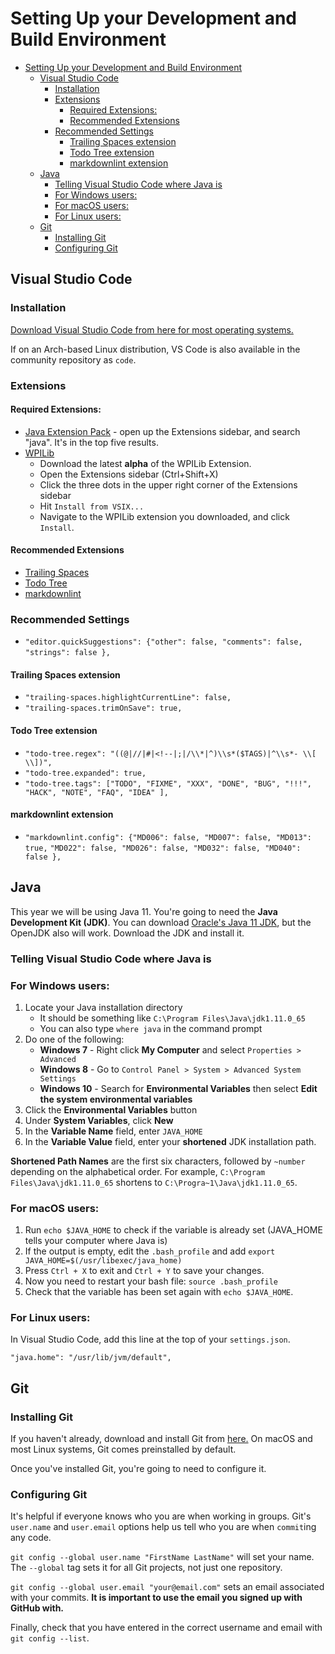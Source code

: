 # Setting Up your Development and Build Environment

<!-- TOC -->

- [Setting Up your Development and Build Environment](#setting-up-your-development-and-build-environment)
    - [Visual Studio Code](#visual-studio-code)
        - [Installation](#installation)
        - [Extensions](#extensions)
            - [Required Extensions:](#required-extensions)
            - [Recommended Extensions](#recommended-extensions)
        - [Recommended Settings](#recommended-settings)
            - [Trailing Spaces extension](#trailing-spaces-extension)
            - [Todo Tree extension](#todo-tree-extension)
            - [markdownlint extension](#markdownlint-extension)
    - [Java](#java)
        - [Telling Visual Studio Code where Java is](#telling-visual-studio-code-where-java-is)
        - [For Windows users:](#for-windows-users)
        - [For macOS users:](#for-macos-users)
        - [For Linux users:](#for-linux-users)
    - [Git](#git)
        - [Installing Git](#installing-git)
        - [Configuring Git](#configuring-git)

<!-- /TOC -->

## Visual Studio Code

### Installation
[Download Visual Studio Code from here for most operating systems.](https://code.visualstudio.com/download)

If on an Arch-based Linux distribution, VS Code is also available in the community
repository as `code`.

### Extensions

#### Required Extensions:
- [Java Extension Pack](https://marketplace.visualstudio.com/items?itemName=vscjava.vscode-java-pack) -
    open up the Extensions sidebar, and search "java". It's in the top five results.
- [WPILib](https://github.com/wpilibsuite/vscode-wpilib/releases/tag/v2019.0.0-alpha-4)
    - Download the latest **alpha** of the WPILib Extension.
    - Open the Extensions sidebar (Ctrl+Shift+X)
    - Click the three dots in the upper right corner of the Extensions sidebar
    - Hit `Install from VSIX...`
    - Navigate to the WPILib extension you downloaded, and click `Install`.

#### Recommended Extensions
- [Trailing Spaces](https://marketplace.visualstudio.com/items?itemName=shardulm94.trailing-spaces)
- [Todo Tree](https://marketplace.visualstudio.com/items?itemName=Gruntfuggly.todo-tree)
- [markdownlint](https://marketplace.visualstudio.com/items?itemName=DavidAnson.vscode-markdownlint)

### Recommended Settings
- `"editor.quickSuggestions": {"other": false, "comments": false,`
    `"strings": false },`

#### Trailing Spaces extension
- `"trailing-spaces.highlightCurrentLine": false,`
- `"trailing-spaces.trimOnSave": true,`

#### Todo Tree extension
- `"todo-tree.regex": "((@|//|#|<!--|;|/\\*|^)\\s*($TAGS)|^\\s*- \\[ \\])",`
- `"todo-tree.expanded": true,`
- `"todo-tree.tags": ["TODO", "FIXME", "XXX", "DONE", "BUG", "!!!", "HACK", "NOTE", "FAQ", "IDEA" ],`

#### markdownlint extension
- `"markdownlint.config": {"MD006": false, "MD007": false, "MD013": true,`
    `"MD022": false, "MD026": false, "MD032": false, "MD040": false },`

## Java
This year we will be using Java 11. You're going to need the
**Java Development Kit (JDK)**. You can download
[Oracle's Java 11 JDK](https://www.oracle.com/technetwork/java/javase/downloads/jdk11-downloads-5066655.html),
but the OpenJDK also will work. Download the JDK and install it.

### Telling Visual Studio Code where Java is

### For Windows users:

1) Locate your Java installation directory
   - It should be something like `C:\Program Files\Java\jdk1.11.0_65`
   - You can also type `where java` in the command prompt
2) Do one of the following:
   - **Windows 7** - Right click **My Computer** and select `Properties > Advanced`
   - **Windows 8** - Go to `Control Panel > System > Advanced System Settings`
   - **Windows 10** - Search for **Environmental Variables** then select
        **Edit the system environmental variables**
3) Click the **Environmental Variables** button
4) Under **System Variables**, click **New**
5) In the **Variable Name** field, enter `JAVA_HOME`
6) In the **Variable Value** field, enter your **shortened** JDK installation path.

**Shortened Path Names** are the first six characters, followed by `~number`
depending on the alphabetical order. For example,
`C:\Program Files\Java\jdk1.11.0_65` shortens to `C:\Progra~1\Java\jdk1.11.0_65`.

### For macOS users:

1) Run `echo $JAVA_HOME` to check if the variable is already set
   (JAVA_HOME tells your computer where Java is)
2) If the output is empty, edit the `.bash_profile` and add `export JAVA_HOME=$(/usr/libexec/java_home)`
3) Press `Ctrl + X` to exit and `Ctrl + Y` to save your changes.
4) Now you need to restart your bash file: `source .bash_profile`
5) Check that the variable has been set again with `echo $JAVA_HOME`.

### For Linux users:
In Visual Studio Code, add this line at the top of your `settings.json`.

`"java.home": "/usr/lib/jvm/default",`

## Git

### Installing Git
If you haven't already, download and install Git from [here.](https://git-scm.com/)
On macOS and most Linux systems, Git comes preinstalled by default.

Once you've installed Git, you're going to need to configure it.

### Configuring Git

It's helpful if everyone knows who you are when working in groups.
Git's `user.name` and `user.email` options help us tell who you are when `commit`ing
any code.

`git config --global user.name "FirstName LastName"` will set your name.
The `--global` tag sets it for all Git projects, not just one repository.

`git config --global user.email "your@email.com"` sets an email associated with
your commits. **It is important to use the email you signed up with GitHub with.**

Finally, check that you have entered in the correct username and email with
`git config --list`.